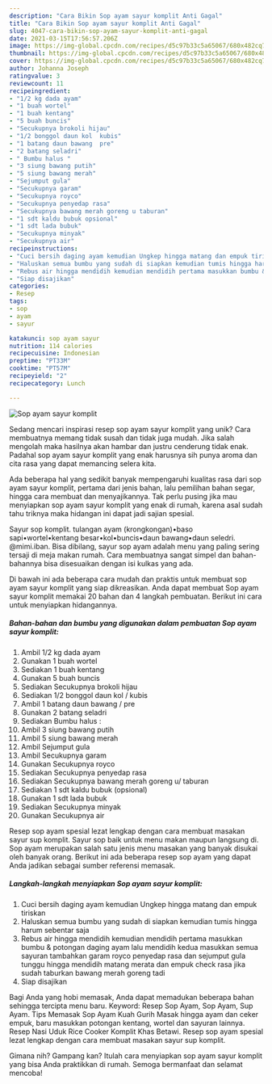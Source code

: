 ```yaml
---
description: "Cara Bikin Sop ayam sayur komplit Anti Gagal"
title: "Cara Bikin Sop ayam sayur komplit Anti Gagal"
slug: 4047-cara-bikin-sop-ayam-sayur-komplit-anti-gagal
date: 2021-03-15T17:56:57.206Z
image: https://img-global.cpcdn.com/recipes/d5c97b33c5a65067/680x482cq70/sop-ayam-sayur-komplit-foto-resep-utama.jpg
thumbnail: https://img-global.cpcdn.com/recipes/d5c97b33c5a65067/680x482cq70/sop-ayam-sayur-komplit-foto-resep-utama.jpg
cover: https://img-global.cpcdn.com/recipes/d5c97b33c5a65067/680x482cq70/sop-ayam-sayur-komplit-foto-resep-utama.jpg
author: Johanna Joseph
ratingvalue: 3
reviewcount: 11
recipeingredient:
- "1/2 kg dada ayam"
- "1 buah wortel"
- "1 buah kentang"
- "5 buah buncis"
- "Secukupnya brokoli hijau"
- "1/2 bonggol daun kol  kubis"
- "1 batang daun bawang  pre"
- "2 batang seladri"
- " Bumbu halus "
- "3 siung bawang putih"
- "5 siung bawang merah"
- "Sejumput gula"
- "Secukupnya garam"
- "Secukupnya royco"
- "Secukupnya penyedap rasa"
- "Secukupnya bawang merah goreng u taburan"
- "1 sdt kaldu bubuk opsional"
- "1 sdt lada bubuk"
- "Secukupnya minyak"
- "Secukupnya air"
recipeinstructions:
- "Cuci bersih daging ayam kemudian Ungkep hingga matang dan empuk tiriskan"
- "Haluskan semua bumbu yang sudah di siapkan kemudian tumis hingga harum sebentar saja"
- "Rebus air hingga mendidih kemudian mendidih pertama masukkan bumbu &amp; potongan daging ayam lalu mendidih kedua masukkan semua sayuran tambahkan garam royco penyedap rasa dan sejumput gula tunggu hingga mendidih matang merata dan empuk check rasa jika sudah taburkan bawang merah goreng tadi"
- "Siap disajikan"
categories:
- Resep
tags:
- sop
- ayam
- sayur

katakunci: sop ayam sayur 
nutrition: 114 calories
recipecuisine: Indonesian
preptime: "PT33M"
cooktime: "PT57M"
recipeyield: "2"
recipecategory: Lunch

---
```



![Sop ayam sayur komplit](https://img-global.cpcdn.com/recipes/d5c97b33c5a65067/680x482cq70/sop-ayam-sayur-komplit-foto-resep-utama.jpg)

Sedang mencari inspirasi resep sop ayam sayur komplit yang unik? Cara membuatnya memang tidak susah dan tidak juga mudah. Jika salah mengolah maka hasilnya akan hambar dan justru cenderung tidak enak. Padahal sop ayam sayur komplit yang enak harusnya sih punya aroma dan cita rasa yang dapat memancing selera kita.

Ada beberapa hal yang sedikit banyak mempengaruhi kualitas rasa dari sop ayam sayur komplit, pertama dari jenis bahan, lalu pemilihan bahan segar, hingga cara membuat dan menyajikannya. Tak perlu pusing jika mau menyiapkan sop ayam sayur komplit yang enak di rumah, karena asal sudah tahu triknya maka hidangan ini dapat jadi sajian spesial.

Sayur sop komplit. tulangan ayam (krongkongan)•baso sapi•wortel•kentang besar•kol•buncis•daun bawang•daun seledri. @mimi.iban. Bisa dibilang, sayur sop ayam adalah menu yang paling sering tersaji di meja makan rumah. Cara membuatnya sangat simpel dan bahan-bahannya bisa disesuaikan dengan isi kulkas yang ada.


Di bawah ini ada beberapa cara mudah dan praktis untuk membuat sop ayam sayur komplit yang siap dikreasikan. Anda dapat membuat Sop ayam sayur komplit memakai 20 bahan dan 4 langkah pembuatan. Berikut ini cara untuk menyiapkan hidangannya.

<!--inarticleads1-->

##### Bahan-bahan dan bumbu yang digunakan dalam pembuatan Sop ayam sayur komplit:

1. Ambil 1/2 kg dada ayam
1. Gunakan 1 buah wortel
1. Sediakan 1 buah kentang
1. Gunakan 5 buah buncis
1. Sediakan Secukupnya brokoli hijau
1. Sediakan 1/2 bonggol daun kol / kubis
1. Ambil 1 batang daun bawang / pre
1. Gunakan 2 batang seladri
1. Sediakan  Bumbu halus :
1. Ambil 3 siung bawang putih
1. Ambil 5 siung bawang merah
1. Ambil Sejumput gula
1. Ambil Secukupnya garam
1. Gunakan Secukupnya royco
1. Sediakan Secukupnya penyedap rasa
1. Sediakan Secukupnya bawang merah goreng u/ taburan
1. Sediakan 1 sdt kaldu bubuk (opsional)
1. Gunakan 1 sdt lada bubuk
1. Sediakan Secukupnya minyak
1. Gunakan Secukupnya air


Resep sop ayam spesial lezat lengkap dengan cara membuat masakan sayur sup komplit. Sayur sop baik untuk menu makan maupun langsung di. Sop ayam merupakan salah satu jenis menu masakan yang banyak disukai oleh banyak orang. Berikut ini ada beberapa resep sop ayam yang dapat Anda jadikan sebagai sumber referensi memasak. 

<!--inarticleads2-->

##### Langkah-langkah menyiapkan Sop ayam sayur komplit:

1. Cuci bersih daging ayam kemudian Ungkep hingga matang dan empuk tiriskan
1. Haluskan semua bumbu yang sudah di siapkan kemudian tumis hingga harum sebentar saja
1. Rebus air hingga mendidih kemudian mendidih pertama masukkan bumbu &amp; potongan daging ayam lalu mendidih kedua masukkan semua sayuran tambahkan garam royco penyedap rasa dan sejumput gula tunggu hingga mendidih matang merata dan empuk check rasa jika sudah taburkan bawang merah goreng tadi
1. Siap disajikan


Bagi Anda yang hobi memasak, Anda dapat memadukan beberapa bahan sehingga tercipta menu baru. Keyword: Resep Sop Ayam, Sop Ayam, Sup Ayam. Tips Memasak Sop Ayam Kuah Gurih Masak hingga ayam dan ceker empuk, baru masukkan potongan kentang, wortel dan sayuran lainnya. Resep Nasi Uduk Rice Cooker Komplit Khas Betawi. Resep sop ayam spesial lezat lengkap dengan cara membuat masakan sayur sup komplit. 

Gimana nih? Gampang kan? Itulah cara menyiapkan sop ayam sayur komplit yang bisa Anda praktikkan di rumah. Semoga bermanfaat dan selamat mencoba!
